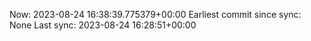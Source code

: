 Now: 2023-08-24 16:38:39.775379+00:00 Earliest commit since sync: None Last sync: 2023-08-24 16:28:51+00:00
